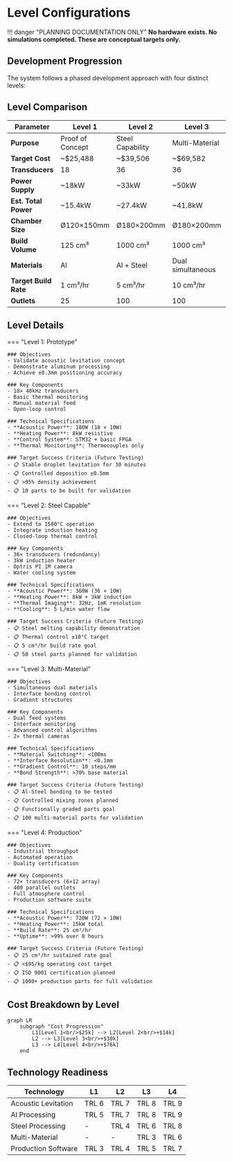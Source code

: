 # Level Configurations
!!! danger "PLANNING DOCUMENTATION ONLY"
    **No hardware exists. No simulations completed. These are conceptual targets only.**

## Development Progression

The system follows a phased development approach with four distinct levels:

## Level Comparison

| Parameter | Level 1 | Level 2 | Level 3 | Level 4 |
|-----------|---------|---------|---------|---------|
| **Purpose** | Proof of Concept | Steel Capability | Multi-Material | Production |
| **Target Cost** | ~$25,488 | ~$39,506 | ~$69,582 | ~$145,282 |
| **Transducers** | 18 | 36 | 36 | 72 |
| **Power Supply** | ~18kW | ~33kW | ~50kW | ~75kW |
| **Est. Total Power** | ~15.4kW | ~27.4kW | ~41.8kW | ~62.5kW |
| **Chamber Size** | Ø120×150mm | Ø180×200mm | Ø180×200mm | Ø400×300mm |
| **Build Volume** | 125 cm³ | 1000 cm³ | 1000 cm³ | 8000 cm³ |
| **Materials** | Al | Al + Steel | Dual simultaneous | 5+ materials |
| **Target Build Rate** | 1 cm³/hr | 5 cm³/hr | 10 cm³/hr | 25 cm³/hr |
| **Outlets** | 25 | 100 | 100 | 400 |

## Level Details

=== "Level 1: Prototype"

    ### Objectives
    - Validate acoustic levitation concept
    - Demonstrate aluminum processing
    - Achieve ±0.3mm positioning accuracy
    
    ### Key Components
    - 18× 40kHz transducers
    - Basic thermal monitoring
    - Manual material feed
    - Open-loop control
    
    ### Technical Specifications
    - **Acoustic Power**: 180W (18 × 10W)
    - **Heating Power**: 8kW resistive
    - **Control System**: STM32 + basic FPGA
    - **Thermal Monitoring**: Thermocouples only
    
    ### Target Success Criteria (Future Testing)
    - 📋 Stable droplet levitation for 30 minutes
    - 📋 Controlled deposition ±0.5mm
    - 📋 >95% density achievement
    - 📋 10 parts to be built for validation

=== "Level 2: Steel Capable"

    ### Objectives
    - Extend to 1580°C operation
    - Integrate induction heating
    - Closed-loop thermal control
    
    ### Key Components
    - 36× transducers (redundancy)
    - 3kW induction heater
    - Optris PI 1M camera
    - Water cooling system
    
    ### Technical Specifications
    - **Acoustic Power**: 360W (36 × 10W)
    - **Heating Power**: 8kW + 3kW induction
    - **Thermal Imaging**: 32Hz, 1mK resolution
    - **Cooling**: 5 L/min water flow
    
    ### Target Success Criteria (Future Testing)
    - 📋 Steel melting capability demonstration
    - 📋 Thermal control ±10°C target
    - 📋 5 cm³/hr build rate goal
    - 📋 50 steel parts planned for validation

=== "Level 3: Multi-Material"

    ### Objectives
    - Simultaneous dual materials
    - Interface bonding control
    - Gradient structures
    
    ### Key Components
    - Dual feed systems
    - Interface monitoring
    - Advanced control algorithms
    - 2× thermal cameras
    
    ### Technical Specifications
    - **Material Switching**: <100ms
    - **Interface Resolution**: <0.1mm
    - **Gradient Control**: 10 steps/mm
    - **Bond Strength**: >70% base material
    
    ### Target Success Criteria (Future Testing)
    - 📋 Al-Steel bonding to be tested
    - 📋 Controlled mixing zones planned
    - 📋 Functionally graded parts goal
    - 📋 100 multi-material parts for validation

=== "Level 4: Production"

    ### Objectives
    - Industrial throughput
    - Automated operation
    - Quality certification
    
    ### Key Components
    - 72× transducers (6×12 array)
    - 400 parallel outlets
    - Full atmosphere control
    - Production software suite
    
    ### Technical Specifications
    - **Acoustic Power**: 720W (72 × 10W)
    - **Heating Power**: 15kW total
    - **Build Rate**: 25 cm³/hr
    - **Uptime**: >99% over 8 hours
    
    ### Target Success Criteria (Future Testing)
    - 📋 25 cm³/hr sustained rate goal
    - 📋 <$95/kg operating cost target
    - 📋 ISO 9001 certification planned
    - 📋 1000+ production parts for full validation

## Cost Breakdown by Level

```mermaid
graph LR
    subgraph "Cost Progression"
        L1[Level 1<br/>$25k] --> L2[Level 2<br/>+$14k]
        L2 --> L3[Level 3<br/>+$30k]
        L3 --> L4[Level 4<br/>+$76k]
    end
```

## Technology Readiness

| Technology | L1 | L2 | L3 | L4 |
|------------|----|----|----|----|
| Acoustic Levitation | TRL 6 | TRL 7 | TRL 8 | TRL 9 |
| Al Processing | TRL 5 | TRL 7 | TRL 8 | TRL 9 |
| Steel Processing | - | TRL 4 | TRL 6 | TRL 8 |
| Multi-Material | - | - | TRL 3 | TRL 6 |
| Production Software | TRL 3 | TRL 4 | TRL 5 | TRL 7 |
